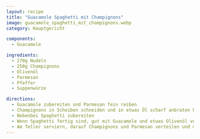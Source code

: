```yaml
---
layout: recipe
title: "Guacamole Spaghetti mit Champignons"
image: guacamole_spaghetti_mit_champignons.webp
category: Hauptgericht

components:
  - Guacamole

ingredients:
  - 270g Nudeln
  - 250g Champignons
  - Olivenöl
  - Parmesan
  - Pfeffer
  - Suppenwürze

directions:
  - Guacamole zubereiten und Parmesan fein reiben
  - Champignons in Scheiben schneiden und in etwas Öl scharf anbraten bis das Wasser verdampft ist und sie leicht angeröstet sind
  - Nebenbei Spaghetti zubereiten
  - Wenn Spaghetti fertig sind, gut mit Guacamole und etwas Olivenöl vermischen
  - Am Teller serviern, darauf Champignons und Parmesan verteilen und mit etwas Olivenöl abschmecken
---
```


